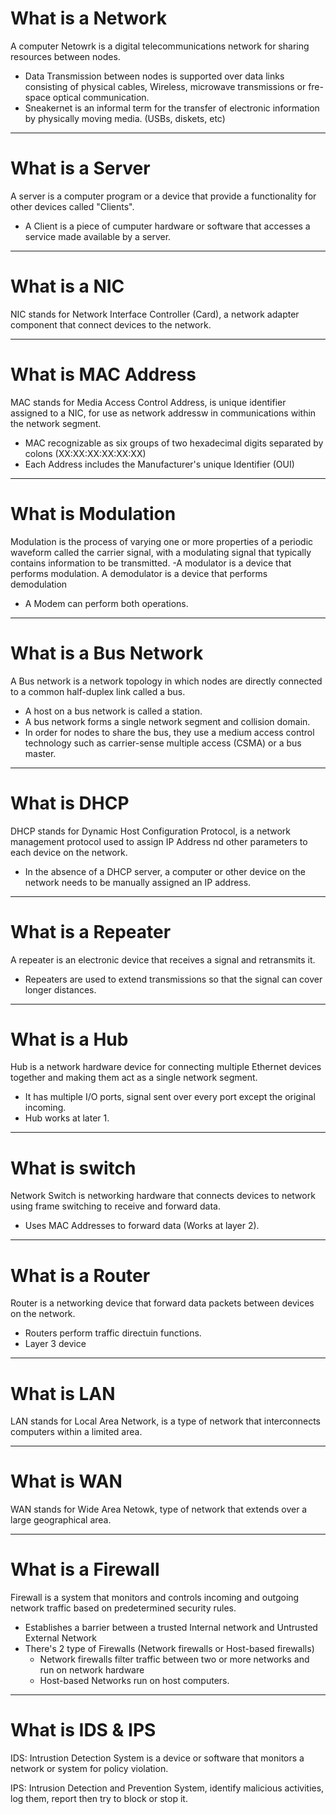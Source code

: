 # What is a Network

A computer Netowrk is a digital telecommunications network for sharing resources between nodes.
- Data Transmission between nodes is supported over data links consisting of physical cables, Wireless, microwave transmissions or fre-space optical communication.
- Sneakernet is an informal term for the transfer of electronic information by physically moving media. (USBs, diskets, etc)

****

# What is a Server

A server is a computer program or a device that provide a functionality for other devices called "Clients".
- A Client is a piece of cumputer hardware or software that accesses a service made available by a server.

***

# What is a NIC

NIC stands for Network Interface Controller (Card), a network adapter component that connect devices to the network.

***

# What is MAC Address

MAC stands for Media Access Control Address, is unique identifier assigned to a NIC, for use as network addressw in communications within the network segment.
- MAC recognizable as six groups of two hexadecimal digits separated by colons (XX:XX:XX:XX:XX:XX)
- Each Address includes the Manufacturer's unique Identifier (OUI)

***

# What is Modulation

Modulation is the process of varying one or more properties of a periodic waveform called the carrier signal, with a modulating signal that typically contains information to be transmitted.
-A modulator is a device that performs modulation. A demodulator is a device that performs demodulation
- A Modem can perform both operations.

***

# What is a Bus Network

A Bus network is a network topology in which nodes are directly connected to a common half-duplex link called a bus.
- A host on a bus network is called a station.
- A bus network forms a single network segment and collision domain.
- In order for nodes to share the bus, they use a medium access control technology such as carrier-sense multiple access (CSMA) or a bus master.

***

# What is DHCP

DHCP stands for Dynamic Host Configuration Protocol, is a network management protocol used to assign IP Address nd other parameters to each device on the network.
- In the absence of a DHCP server, a computer or other device on the network needs to be manually assigned an IP address.

***

# What is a Repeater

A repeater is an electronic device that receives a signal and retransmits it.
- Repeaters are used to extend transmissions so that the signal can cover longer distances.

***

# What is a Hub

Hub is a network hardware device for connecting multiple Ethernet devices together and making them act as a single network segment.
- It has multiple I/O ports, signal sent over every port except the original incoming.
- Hub works at later 1.

***

# What is switch

Network Switch is networking hardware that connects devices to network using frame switching to receive and forward data.
- Uses MAC Addresses to forward data (Works at layer 2).

***

# What is a Router

Router is a networking device that forward data packets between devices on the network.
- Routers perform traffic directuin functions.
- Layer 3 device

***

# What is LAN

LAN stands for Local Area Network, is a type of network that interconnects computers within a limited area.

***

# What is WAN

WAN stands for Wide Area Netowk, type of network that extends over a large geographical area.

***

# What is a Firewall

Firewall is a system that monitors and controls incoming and outgoing network traffic based on predetermined security rules.
- Establishes a barrier between a trusted Internal network and Untrusted External Network
- There's 2 type of Firewalls (Network firewalls or Host-based firewalls)
	- Network firewalls filter traffic between two or more networks and run on network hardware
	- Host-based Networks run on host computers.

****

# What is IDS & IPS

IDS: Intrustion Detection System is a device or software that monitors a network or system for policy violation.

IPS: Intrusion Detection and Prevention System, identify malicious activities, log them, report then try to block or stop it.